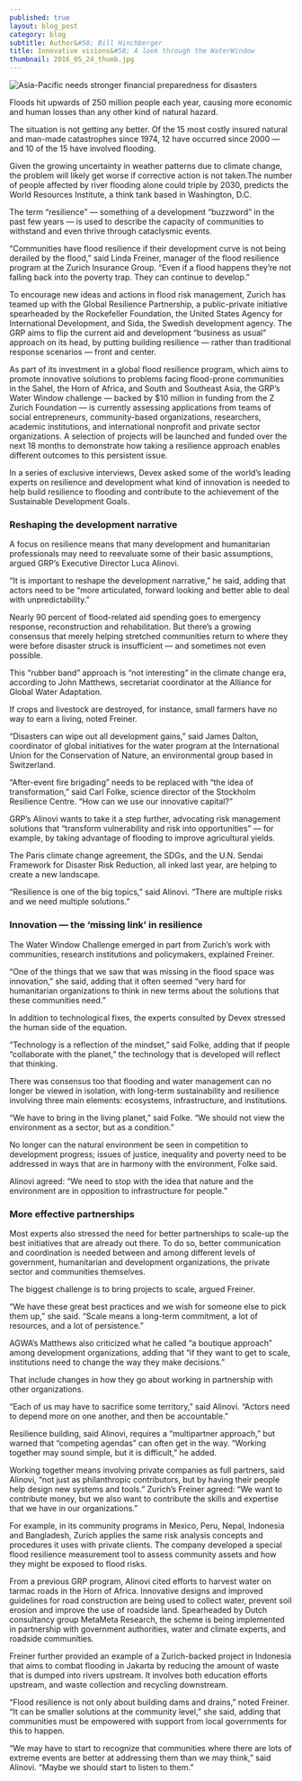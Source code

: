 ```yaml
---
published: true
layout: blog_post
category: blog
subtitle: Author&#58; Bill Hinchberger
title: Innovative visions&#58; A look through the WaterWindow
thumbnail: 2016_05_24_thumb.jpg
---
```


<img alt="Asia-Pacific needs stronger financial preparedness for disasters" src="{{ site.baseurl }}/img/news/2016_05_24_banner.jpg" />

Floods hit upwards of 250 million people each year, causing more economic and human losses than any other kind of natural hazard.

The situation is not getting any better. Of the 15 most costly insured natural and man-made catastrophes since 1974, 12 have occurred since 2000 — and 10 of the 15 have involved flooding.

Given the growing uncertainty in weather patterns due to climate change, the problem will likely get worse if corrective action is not taken.The number of people affected by river flooding alone could triple by 2030, predicts the World Resources Institute, a think tank based in Washington, D.C.

The term “resilience” — something of a development “buzzword” in the past few years — is used to describe the capacity of communities to withstand and even thrive through cataclysmic events.

“Communities have flood resilience if their development curve is not being derailed by the flood,” said Linda Freiner, manager of the flood resilience program at the Zurich Insurance Group. “Even if a flood happens they’re not falling back into the poverty trap. They can continue to develop.”

To encourage new ideas and actions in flood risk management, Zurich has teamed up with the Global Resilience Partnership, a public-private initiative spearheaded by the Rockefeller Foundation, the United States Agency for International Development, and Sida, the Swedish development agency. The GRP aims to flip the current aid and development “business as usual” approach on its head, by putting building resilience — rather than traditional response scenarios — front and center.

As part of its investment in a global flood resilience program, which aims to promote innovative solutions to problems facing flood-prone communities in the Sahel, the Horn of Africa, and South and Southeast Asia, the GRP’s Water Window challenge — backed by $10 million in funding from the Z Zurich Foundation — is currently assessing applications from teams of social entrepreneurs, community-based organizations, researchers, academic institutions, and international nonprofit and private sector organizations. A selection of projects will be launched and funded over the next 18 months to demonstrate how taking a resilience approach enables different outcomes to this persistent issue.

In a series of exclusive interviews, Devex asked some of the world’s leading experts on resilience and development what kind of innovation is needed to help build resilience to flooding and contribute to the achievement of the Sustainable Development Goals.

<h3>Reshaping the development narrative</h3>

A focus on resilience means that many development and humanitarian professionals may need to reevaluate some of their basic assumptions, argued GRP’s Executive Director Luca Alinovi.

“It is important to reshape the development narrative,” he said, adding that actors need to be “more articulated, forward looking and better able to deal with unpredictability.”

Nearly 90 percent of flood-related aid spending goes to emergency response, reconstruction and rehabilitation. But there’s a growing consensus that merely helping stretched communities return to where they were before disaster struck is insufficient — and sometimes not even possible.

This “rubber band” approach is “not interesting” in the climate change era, according to John Matthews, secretariat coordinator at the Alliance for Global Water Adaptation.

If crops and livestock are destroyed, for instance, small farmers have no way to earn a living, noted Freiner.

“Disasters can wipe out all development gains,” said James Dalton, coordinator of global initiatives for the water program at the International Union for the Conservation of Nature, an environmental group based in Switzerland.

“After-event fire brigading” needs to be replaced with “the idea of transformation,” said Carl Folke, science director of the Stockholm Resilience Centre. “How can we use our innovative capital?”

GRP’s Alinovi wants to take it a step further, advocating risk management solutions that “transform vulnerability and risk into opportunities” — for example, by taking advantage of flooding to improve agricultural yields.

The Paris climate change agreement, the SDGs, and the U.N. Sendai Framework for Disaster Risk Reduction, all inked last year, are helping to create a new landscape.

“Resilience is one of the big topics,” said Alinovi. “There are multiple risks and we need multiple solutions.”

<h3>Innovation — the ‘missing link’ in resilience</h3>

The Water Window Challenge emerged in part from Zurich’s work with communities, research institutions and policymakers, explained Freiner.

“One of the things that we saw that was missing in the flood space was innovation,” she said, adding that it often seemed “very hard for humanitarian organizations to think in new terms about the solutions that these communities need.”

In addition to technological fixes, the experts consulted by Devex stressed the human side of the equation.

“Technology is a reflection of the mindset,” said Folke, adding that if people “collaborate with the planet,” the technology that is developed will reflect that thinking.

There was consensus too that flooding and water management can no longer be viewed in isolation, with long-term sustainability and resilience involving three main elements: ecosystems, infrastructure, and institutions.

“We have to bring in the living planet,” said Folke. “We should not view the environment as a sector, but as a condition.”

No longer can the natural environment be seen in competition to development progress; issues of justice, inequality and poverty need to be addressed in ways that are in harmony with the environment, Folke said.

Alinovi agreed: “We need to stop with the idea that nature and the environment are in opposition to infrastructure for people.”

<h3>More effective partnerships</h3>

Most experts also stressed the need for better partnerships to scale-up the best initiatives that are already out there. To do so, better communication and coordination is needed between and among different levels of government, humanitarian and development organizations, the private sector and communities themselves.

The biggest challenge is to bring projects to scale, argued Freiner.

“We have these great best practices and we wish for someone else to pick them up,” she said. “Scale means a long-term commitment, a lot of resources, and a lot of persistence.”

AGWA’s Matthews also criticized what he called “a boutique approach” among development organizations, adding that “if they want to get to scale, institutions need to change the way they make decisions.”

That include changes in how they go about working in partnership with other organizations.

“Each of us may have to sacrifice some territory,” said Alinovi. “Actors need to depend more on one another, and then be accountable.”

Resilience building, said Alinovi, requires a “multipartner approach,” but warned that “competing agendas” can often get in the way. “Working together may sound simple, but it is difficult,” he added.

Working together means involving private companies as full partners, said Alinovi, “not just as philanthropic contributors, but by having their people help design new systems and tools.” Zurich’s Freiner agreed: “We want to contribute money, but we also want to contribute the skills and expertise that we have in our organizations.”

For example, in its community programs in Mexico, Peru, Nepal, Indonesia and Bangladesh, Zurich applies the same risk analysis concepts and procedures it uses with private clients. The company developed a special flood resilience measurement tool to assess community assets and how they might be exposed to flood risks.

From a previous GRP program, Alinovi cited efforts to harvest water on tarmac roads in the Horn of Africa. Innovative designs and improved guidelines for road construction are being used to collect water, prevent soil erosion and improve the use of roadside land. Spearheaded by Dutch consultancy group MetaMeta Research, the scheme is being implemented in partnership with government authorities, water and climate experts, and roadside communities.

Freiner further provided an example of a Zurich-backed project in Indonesia that aims to combat flooding in Jakarta by reducing the amount of waste that is dumped into rivers upstream. It involves both education efforts upstream, and waste collection and recycling downstream.

“Flood resilience is not only about building dams and drains,” noted Freiner. “It can be smaller solutions at the community level,” she said, adding that communities must be empowered with support from local governments for this to happen.

“We may have to start to recognize that communities where there are lots of extreme events are better at addressing them than we may think,” said Alinovi. “Maybe we should start to listen to them.”